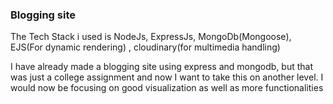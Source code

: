 ### Blogging site

The Tech Stack i used is NodeJs, ExpressJs, MongoDb(Mongoose), EJS(For dynamic rendering) , cloudinary(for multimedia handling)

I have already made a blogging site using express and mongodb, but that was just a college assignment and now I want to take this on another level. I would now be focusing on good visualization as well as more functionalities


